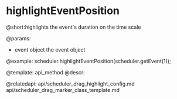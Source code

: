 highlightEventPosition
=============

@short:highlights the event's duration on the time scale
	

@params:
- event	object 	the event object




@example:
scheduler.highlightEventPosition(scheduler.getEvent(1));


@template:	api_method
@descr:

@relatedapi:
	api/scheduler_drag_highlight_config.md
    api/scheduler_drag_marker_class_template.md
